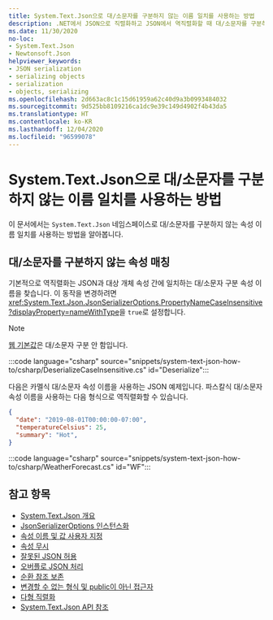 ```yaml
---
title: System.Text.Json으로 대/소문자를 구분하지 않는 이름 일치를 사용하는 방법
description: .NET에서 JSON으로 직렬화하고 JSON에서 역직렬화할 때 대/소문자를 구분하지 않는 속성 이름 일치를 사용하는 방법을 알아봅니다.
ms.date: 11/30/2020
no-loc:
- System.Text.Json
- Newtonsoft.Json
helpviewer_keywords:
- JSON serialization
- serializing objects
- serialization
- objects, serializing
ms.openlocfilehash: 2d663ac8c1c15d61959a62c40d9a3b0993484032
ms.sourcegitcommit: 9d525bb8109216ca1dc9e39c149d4902f4b43da5
ms.translationtype: HT
ms.contentlocale: ko-KR
ms.lasthandoff: 12/04/2020
ms.locfileid: "96599078"
---
```

# <a name="how-to-enable-case-insensitive-property-name-matching-with-no-locsystemtextjson"></a>System.Text.Json으로 대/소문자를 구분하지 않는 이름 일치를 사용하는 방법

이 문서에서는 `System.Text.Json` 네임스페이스로 대/소문자를 구분하지 않는 속성 이름 일치를 사용하는 방법을 알아봅니다.

## <a name="case-insensitive-property-matching"></a>대/소문자를 구분하지 않는 속성 매칭

기본적으로 역직렬화는 JSON과 대상 개체 속성 간에 일치하는 대/소문자 구분 속성 이름을 찾습니다. 이 동작을 변경하려면 <xref:System.Text.Json.JsonSerializerOptions.PropertyNameCaseInsensitive?displayProperty=nameWithType>을 `true`로 설정합니다.

> [!NOTE]
> [웹 기본값](system-text-json-configure-options.md#web-defaults-for-jsonserializeroptions)은 대/소문자 구분 안 함입니다.

:::code language="csharp" source="snippets/system-text-json-how-to/csharp/DeserializeCaseInsensitive.cs" id="Deserialize":::

다음은 카멜식 대/소문자 속성 이름을 사용하는 JSON 예제입니다. 파스칼식 대/소문자 속성 이름을 사용하는 다음 형식으로 역직렬화할 수 있습니다.

```json
{
  "date": "2019-08-01T00:00:00-07:00",
  "temperatureCelsius": 25,
  "summary": "Hot",
}
```

:::code language="csharp" source="snippets/system-text-json-how-to/csharp/WeatherForecast.cs" id="WF":::

## <a name="see-also"></a>참고 항목

* [System.Text.Json 개요](system-text-json-overview.md)
* [JsonSerializerOptions 인스턴스화](system-text-json-configure-options.md)
* [속성 이름 및 값 사용자 지정](system-text-json-customize-properties.md)
* [속성 무시](system-text-json-ignore-properties.md)
* [잘못된 JSON 허용](system-text-json-invalid-json.md)
* [오버플로 JSON 처리](system-text-json-handle-overflow.md)
* [순환 참조 보존](system-text-json-preserve-references.md)
* [변경할 수 없는 형식 및 public이 아닌 접근자](system-text-json-immutability.md)
* [다형 직렬화](system-text-json-polymorphism.md)
* [System.Text.Json API 참조](xref:System.Text.Json)
